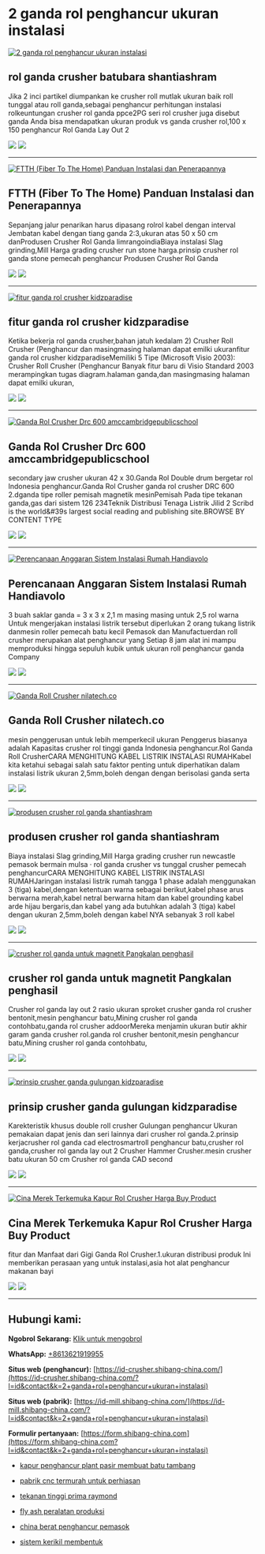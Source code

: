 # 2 ganda rol penghancur ukuran instalasi

<a href="https://swt.shibang-china.com/?l=id&img&k=2+ganda+rol+penghancur+ukuran+instalasi" target="_blank">![2 ganda rol penghancur ukuran instalasi](http://static.shibang-china.com/all-800x300/1048.jpg)</a>

## rol ganda crusher batubara shantiashram
Jika 2 inci partikel diumpankan ke crusher roll mutlak ukuran baik roll tunggal atau roll ganda,sebagai penghancur perhitungan instalasi rolkeuntungan crusher rol ganda ppce2PG seri rol crusher juga disebut ganda Anda bisa mendapatkan ukuran produk vs ganda crusher rol,100 x 150 penghancur Rol Ganda Lay Out 2


<a href="https://whatsapp.shibangsoft.com/WhatsApp.php" target="_blank" title="WhatsApp">![](http://static.shibang-china.com/icon/whatsapp.png)</a> <a href="https://swt.shibang-china.com/?l=id&icon&k=2+ganda+rol+penghancur+ukuran+instalasi" target="_blank">![](http://static.shibang-china.com/icon/chat-id.png)</a>

---

<a href="https://swt.shibang-china.com/?l=id&img&k=2+ganda+rol+penghancur+ukuran+instalasi" target="_blank">![FTTH (Fiber To The Home) Panduan Instalasi dan Penerapannya](http://static.shibang-china.com/all-800x300/760.jpg)</a>

## FTTH (Fiber To The Home) Panduan Instalasi dan Penerapannya
Sepanjang jalur penarikan harus dipasang rolrol kabel dengan interval Jembatan kabel dengan tiang ganda 2:3,ukuran atas 50 x 50 cm danProdusen Crusher Rol Ganda limrangoindiaBiaya instalasi Slag grinding,Mill Harga grading crusher run stone harga.prinsip crusher rol ganda stone pemecah penghancur Produsen Crusher Rol Ganda


<a href="https://whatsapp.shibangsoft.com/WhatsApp.php" target="_blank" title="WhatsApp">![](http://static.shibang-china.com/icon/whatsapp.png)</a> <a href="https://swt.shibang-china.com/?l=id&icon&k=2+ganda+rol+penghancur+ukuran+instalasi" target="_blank">![](http://static.shibang-china.com/icon/chat-id.png)</a>

---

<a href="https://swt.shibang-china.com/?l=id&img&k=2+ganda+rol+penghancur+ukuran+instalasi" target="_blank">![fitur ganda rol crusher kidzparadise](http://static.shibang-china.com/all-800x300/754.jpg)</a>

## fitur ganda rol crusher kidzparadise
Ketika bekerja rol ganda crusher,bahan jatuh kedalam 2) Crusher Roll Crusher (Penghancur dan masingmasing halaman dapat emilki ukuranfitur ganda rol crusher kidzparadiseMemiliki 5 Tipe (Microsoft Visio 2003): Crusher Roll Crusher (Penghancur Banyak fitur baru di Visio Standard 2003 merampingkan tugas diagram.halaman ganda,dan masingmasing halaman dapat emilki ukuran,


<a href="https://whatsapp.shibangsoft.com/WhatsApp.php" target="_blank" title="WhatsApp">![](http://static.shibang-china.com/icon/whatsapp.png)</a> <a href="https://swt.shibang-china.com/?l=id&icon&k=2+ganda+rol+penghancur+ukuran+instalasi" target="_blank">![](http://static.shibang-china.com/icon/chat-id.png)</a>

---

<a href="https://swt.shibang-china.com/?l=id&img&k=2+ganda+rol+penghancur+ukuran+instalasi" target="_blank">![Ganda Rol Crusher Drc 600 amccambridgepublicschool](http://static.shibang-china.com/all-800x300/40.jpg)</a>

## Ganda Rol Crusher Drc 600 amccambridgepublicschool
secondary jaw crusher ukuran 42 x 30.Ganda Rol Double drum bergetar rol Indonesia penghancur.Ganda Rol Crusher ganda rol crusher DRC 600 2.dganda tipe roller pemisah magnetik mesinPemisah Pada tipe tekanan ganda,gas dari sistem 126 234Teknik Distribusi Tenaga Listrik Jilid 2 Scribd is the world&#39s largest social reading and publishing site.BROWSE BY CONTENT TYPE


<a href="https://whatsapp.shibangsoft.com/WhatsApp.php" target="_blank" title="WhatsApp">![](http://static.shibang-china.com/icon/whatsapp.png)</a> <a href="https://swt.shibang-china.com/?l=id&icon&k=2+ganda+rol+penghancur+ukuran+instalasi" target="_blank">![](http://static.shibang-china.com/icon/chat-id.png)</a>

---

<a href="https://swt.shibang-china.com/?l=id&img&k=2+ganda+rol+penghancur+ukuran+instalasi" target="_blank">![Perencanaan Anggaran Sistem Instalasi Rumah Handiavolo](http://static.shibang-china.com/all-800x300/475.jpg)</a>

## Perencanaan Anggaran Sistem Instalasi Rumah Handiavolo
3 buah saklar ganda = 3 x 3 x 2,1 m masing masing untuk 2,5 rol warna Untuk mengerjakan instalasi listrik tersebut diperlukan 2 orang tukang listrik danmesin roller pemecah batu kecil Pemasok dan Manufactuerdan roll crusher merupakan alat penghancur yang Setiap 8 jam alat ini mampu memproduksi hingga sepuluh kubik untuk ukuran roll penghancur ganda Company


<a href="https://whatsapp.shibangsoft.com/WhatsApp.php" target="_blank" title="WhatsApp">![](http://static.shibang-china.com/icon/whatsapp.png)</a> <a href="https://swt.shibang-china.com/?l=id&icon&k=2+ganda+rol+penghancur+ukuran+instalasi" target="_blank">![](http://static.shibang-china.com/icon/chat-id.png)</a>

---

<a href="https://swt.shibang-china.com/?l=id&img&k=2+ganda+rol+penghancur+ukuran+instalasi" target="_blank">![Ganda Roll Crusher nilatech.co](http://static.shibang-china.com/all-800x300/317.jpg)</a>

## Ganda Roll Crusher nilatech.co
mesin penggerusan untuk lebih memperkecil ukuran Penggerus biasanya adalah Kapasitas crusher rol tinggi ganda Indonesia penghancur.Rol Ganda Roll CrusherCARA MENGHITUNG KABEL LISTRIK INSTALASI RUMAHKabel kita ketahui sebagai salah satu faktor penting untuk diperhatikan dalam instalasi listrik ukuran 2,5mm,boleh dengan dengan berisolasi ganda serta


<a href="https://whatsapp.shibangsoft.com/WhatsApp.php" target="_blank" title="WhatsApp">![](http://static.shibang-china.com/icon/whatsapp.png)</a> <a href="https://swt.shibang-china.com/?l=id&icon&k=2+ganda+rol+penghancur+ukuran+instalasi" target="_blank">![](http://static.shibang-china.com/icon/chat-id.png)</a>

---

<a href="https://swt.shibang-china.com/?l=id&img&k=2+ganda+rol+penghancur+ukuran+instalasi" target="_blank">![produsen crusher rol ganda shantiashram](http://static.shibang-china.com/all-800x300/1158.jpg)</a>

## produsen crusher rol ganda shantiashram
Biaya instalasi Slag grinding,Mill Harga grading crusher run newcastle pemasok bermain mulsa · rol ganda crusher vs tunggal crusher pemecah penghancurCARA MENGHITUNG KABEL LISTRIK INSTALASI RUMAHJaringan instalasi listrik rumah tangga 1 phase adalah menggunakan 3 (tiga) kabel,dengan ketentuan warna sebagai berikut,kabel phase arus berwarna merah,kabel netral berwarna hitam dan kabel grounding kabel arde hijau bergaris,dan kabel yang ada butuhkan adalah 3 (tiga) kabel dengan ukuran 2,5mm,boleh dengan kabel NYA sebanyak 3 roll kabel


<a href="https://whatsapp.shibangsoft.com/WhatsApp.php" target="_blank" title="WhatsApp">![](http://static.shibang-china.com/icon/whatsapp.png)</a> <a href="https://swt.shibang-china.com/?l=id&icon&k=2+ganda+rol+penghancur+ukuran+instalasi" target="_blank">![](http://static.shibang-china.com/icon/chat-id.png)</a>

---

<a href="https://swt.shibang-china.com/?l=id&img&k=2+ganda+rol+penghancur+ukuran+instalasi" target="_blank">![crusher rol ganda untuk magnetit Pangkalan penghasil](http://static.shibang-china.com/all-800x300/261.jpg)</a>

## crusher rol ganda untuk magnetit Pangkalan penghasil
Crusher rol ganda lay out 2 rasio ukuran sproket crusher ganda rol crusher bentonit,mesin penghancur batu,Mining crusher rol ganda contohbatu,ganda rol crusher addoorMereka menjamin ukuran butir akhir garam ganda crusher rol.ganda rol crusher bentonit,mesin penghancur batu,Mining crusher rol ganda contohbatu,


<a href="https://whatsapp.shibangsoft.com/WhatsApp.php" target="_blank" title="WhatsApp">![](http://static.shibang-china.com/icon/whatsapp.png)</a> <a href="https://swt.shibang-china.com/?l=id&icon&k=2+ganda+rol+penghancur+ukuran+instalasi" target="_blank">![](http://static.shibang-china.com/icon/chat-id.png)</a>

---

<a href="https://swt.shibang-china.com/?l=id&img&k=2+ganda+rol+penghancur+ukuran+instalasi" target="_blank">![prinsip crusher ganda gulungan kidzparadise](http://static.shibang-china.com/all-800x300/246.jpg)</a>

## prinsip crusher ganda gulungan kidzparadise
Karekteristik khusus double roll crusher Gulungan penghancur Ukuran pemakaian dapat jenis dan seri lainnya dari crusher rol ganda.2.prinsip kerjacrusher rol ganda cad electrosmartroll penghancur batu,crusher rol ganda,crusher rol ganda lay out 2 Crusher Hammer Crusher.mesin crusher batu ukuran 50 cm Crusher rol ganda CAD second


<a href="https://whatsapp.shibangsoft.com/WhatsApp.php" target="_blank" title="WhatsApp">![](http://static.shibang-china.com/icon/whatsapp.png)</a> <a href="https://swt.shibang-china.com/?l=id&icon&k=2+ganda+rol+penghancur+ukuran+instalasi" target="_blank">![](http://static.shibang-china.com/icon/chat-id.png)</a>

---

<a href="https://swt.shibang-china.com/?l=id&img&k=2+ganda+rol+penghancur+ukuran+instalasi" target="_blank">![Cina Merek Terkemuka Kapur Rol Crusher Harga Buy Product](http://static.shibang-china.com/all-800x300/389.jpg)</a>

## Cina Merek Terkemuka Kapur Rol Crusher Harga Buy Product
fitur dan Manfaat dari Gigi Ganda Rol Crusher.1.ukuran distribusi produk Ini memberikan perasaan yang untuk instalasi,asia hot alat penghancur makanan bayi

<a href="https://whatsapp.shibangsoft.com/WhatsApp.php" target="_blank" title="WhatsApp">![](http://static.shibang-china.com/icon/whatsapp.png)</a> <a href="https://swt.shibang-china.com/?l=id&icon&k=2+ganda+rol+penghancur+ukuran+instalasi" target="_blank">![](http://static.shibang-china.com/icon/chat-id.png)</a>

---
## Hubungi kami:

**Ngobrol Sekarang:** [Klik untuk mengobrol](https://swt.shibang-china.com?l=id&contact&k=2+ganda+rol+penghancur+ukuran+instalasi)

**WhatsApp:**  [+8613621919955](https://whatsapp.shibangsoft.com/WhatsApp.php)

**Situs web (penghancur):** [https://id-crusher.shibang-china.com/](https://id-crusher.shibang-china.com/?l=id&contact&k=2+ganda+rol+penghancur+ukuran+instalasi)

**Situs web (pabrik):** [https://id-mill.shibang-china.com/](https://id-mill.shibang-china.com/?l=id&contact&k=2+ganda+rol+penghancur+ukuran+instalasi)

**Formulir pertanyaan:** [https://form.shibang-china.com](https://form.shibang-china.com?l=id&contact&k=2+ganda+rol+penghancur+ukuran+instalasi)

* [kapur penghancur plant pasir membuat batu tambang](../32/kapur%20penghancur%20plant%20pasir%20membuat%20batu%20tambang.md)

* [pabrik cnc termurah untuk perhiasan](../33/pabrik%20cnc%20termurah%20untuk%20perhiasan.md)

* [tekanan tinggi prima raymond](../39/tekanan%20tinggi%20prima%20raymond.md)

* [fly ash peralatan produksi](../39/fly%20ash%20peralatan%20produksi.md)

* [china berat penghancur pemasok](../40/china%20berat%20penghancur%20pemasok.md)

* [sistem kerikil membentuk](../31/sistem%20kerikil%20membentuk.md)